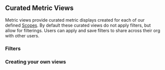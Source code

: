<!--
title: Metric Views
menuText: Curated Metric Views
description: A guide to using our metric views and create your own.
menuOrder: 2
-->


## Curated Metric Views 
Metric views provide curated metric displays created for each of our 
defined [Scopes](scopes.md). By default these curated views do not 
apply filters, but allow for filterings. Users can apply and save 
filters to share across their org with other users.

### Filters

### Creating your own views



